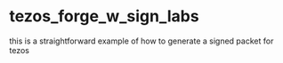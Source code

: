 # tezos_forge_w_sign_labs
this is a  straightforward example of how to generate a signed  packet for tezos 
